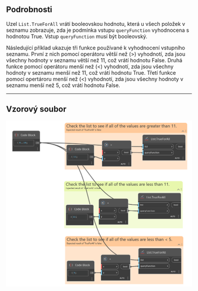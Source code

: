 ## Podrobnosti
Uzel `List.TrueForAll` vrátí booleovskou hodnotu, která u všech položek v seznamu zobrazuje, zda je podmínka vstupu `queryFunction` vyhodnocena s hodnotou True. Vstup `queryFunction` musí být booleovský.

Následující příklad ukazuje tři funkce používané k vyhodnocení vstupního seznamu. První z nich pomocí operátoru větší než (>) vyhodnotí, zda jsou všechny hodnoty v seznamu větší než 11, což vrátí hodnotu False. Druhá funkce pomocí operátoru menší než (<) vyhodnotí, zda jsou všechny hodnoty v seznamu menší než 11, což vrátí hodnotu True. Třetí funkce pomocí opertároru menší než (<) vyhodnotí, zda jsou všechny hodnoty v seznamu menší než 5, což vrátí hodnotu False.
___
## Vzorový soubor

![List.TrueForAll](./List.TrueForAll_img.jpg)
